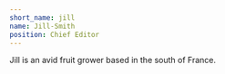 ```yaml
---
short_name: jill
name: Jill-Smith
position: Chief Editor
---
```

Jill is an avid fruit grower based in the south of France.